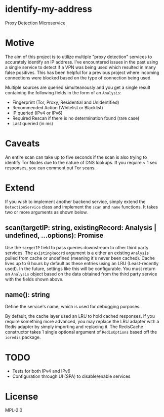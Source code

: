 # identify-my-address
Proxy Detection Microservice

# Motive
The aim of this project is to utilize multiple "proxy detection" services to accurately identify an IP address. I've encountered issues
in the past using a single service to detect if a VPN was being used which resulted in many false positives. This has been helpful for a previous
project where incoming connections were blocked based on the type of connection being used.

Multiple sources are queried simulteanously and you get a single result containing the following fields in the form of an `Analysis`:
- Fingerprint (Tor, Proxy, Residential and Unidentified)
- Recommended Action (Whitelist or Blacklist)
- IP queried (IPv4 or IPv6)
- Required Rescan if there is no determination found (rare case)
- Last queried (in ms)

# Caveats
An entire scan can take up to five seconds if the scan is also trying to identify Tor Nodes due to the nature of DNS lookups. If you require < 1 sec responses, you can comment out Tor scans.

# Extend
If you wish to implement another backend service, simply extend the `DetectionService` class and implement the `scan` and `name` functions. It takes two or more arguments as shown below.

## scan(targetIP: string, existingRecord: Analysis | undefined, ...options): Promise<Analysis>
Use the `targetIP` field to pass queries downstream to other third party services. The `existingRecord` argument is a either an existing `Analysis`
pulled from cache or undefined (meaning it's never been cached). Cache lives up to 6 hours by default as these entries using an LRU (Least-recently used). In the future, settings like this will be configurable. You must return an `Analysis` object based on the data obtained from the third party service with the fields shown above.  

## name(): string
Define the service's name, which is used for debugging purposes.

By default, the cache layer used an LRU to hold cached responses. If you require something more advanced, you may replace the LRU adapter with a Redis adapter by simply importing and replacing it. The RedisCache constructor takes 1 single optional argument of `RedisOptions` based off the `ioredis` package.

# TODO
- Tests for both IPv4 and IPv6
- Configuration through UI (SPA) to disable/enable services

# License
MPL-2.0
